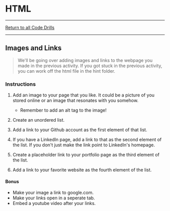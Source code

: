 # HTML

<hr> 

[Return to all Code Drills](../../README.md)

<hr> 

## Images and Links

> We'll be going over adding images and links to the webpage you made in the previous activity. If you got stuck in the previous activity, you can work off the html file in the hint folder.

### Instructions

1. Add an image to your page that you like. It could be a picture of you stored online or an image that resonates with you somehow.
    * Remember to add an alt tag to the image!

2. Create an unordered list.

3. Add a link to your Github account as the first element of that list.

4. If you have a LinkedIn page, add a link to that as the second element of the list. If you don't just make the link point to LinkedIn's homepage.

5. Create a placeholder link to your portfolio page as the third element of the list.

6. Add a link to your favorite website as the fourth element of the list.

#### Bonus

* Make your image a link to google.com.
* Make your links open in a seperate tab.
* Embed a youtube video after your links.
